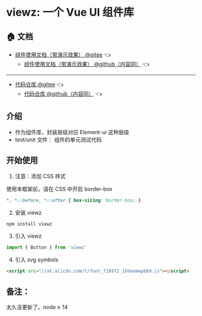 # viewz: 一个 Vue UI 组件库

## 🏠 文档

- [组件使用文档（带演示效果） @gitee](https://az22c.gitee.io/viewz/)   :point_left:
  - [组件使用文档（带演示效果） @github（内容同）](https://alexzhong22c.github.io/viewz/)   :point_left:

---

- [代码仓库 @gitee](https://gitee.com/az22c/viewz)   :point_left:
  - [代码仓库 @github（内容同）](https://github.com/AlexZhong22c/viewz)   :point_left:



## 介绍

- 作为组件库，封装层级对应 Element-ui 这种层级
- test/unit 文件： 组件的单元测试代码

## 开始使用

1. 注意：添加 CSS 样式

使用本框架前，请在 CSS 中开启 border-box

```css
*, *::before, *::after { box-sizing: border-box; }
```

2. 安装 viewz

```bash
npm install viewz
```

3. 引入 viewz

```js
import { Button } from 'viewz'
```
4. 引入 svg symbols 

``` html
<script src="//at.alicdn.com/t/font_718972_1hhoomwpb69.js"></script>
```

## 备注：

太久没更新了。node ≥ 14

